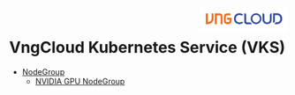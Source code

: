 <div style="float: right;"><img src="../images/01.png" width="160px" /></div><br>


# VngCloud Kubernetes Service (VKS)
- [NodeGroup](nodegroup.md)
  - [NVIDIA GPU NodeGroup](nodegroup/gpu/nvidia.md)